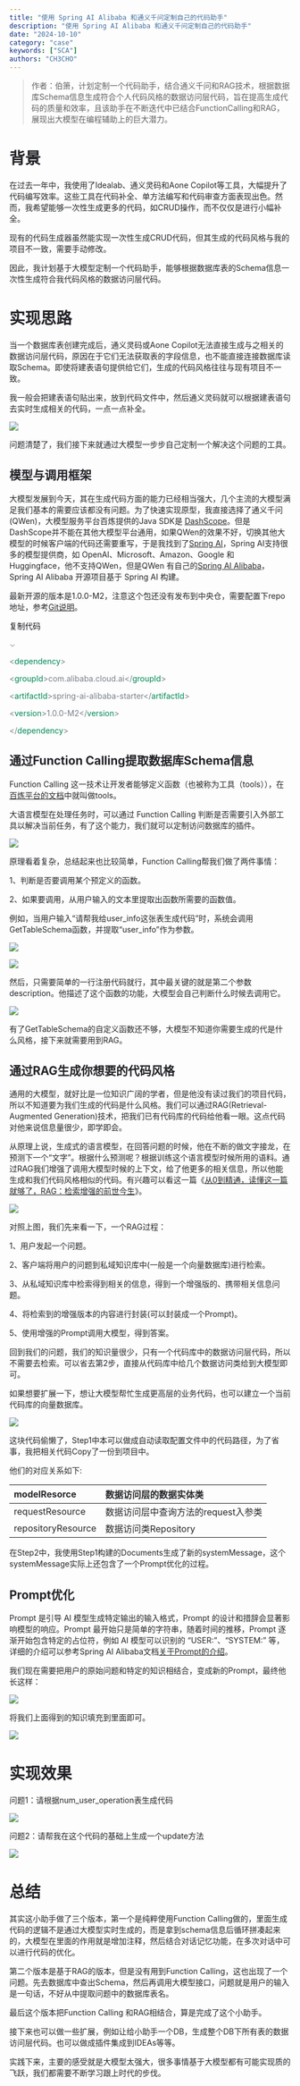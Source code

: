 ```yaml
---
title: "使用 Spring AI Alibaba 和通义千问定制自己的代码助手"
description: "使用 Spring AI Alibaba 和通义千问定制自己的代码助手"
date: "2024-10-10"
category: "case"
keywords: ["SCA"]
authors: "CH3CHO"
---
```


> 作者：伯箫，计划定制一个代码助手，结合通义千问和RAG技术，根据数据库Schema信息生成符合个人代码风格的数据访问层代码，旨在提高生成代码的质量和效率，且该助手在不断迭代中已结合FunctionCalling和RAG，展现出大模型在编程辅助上的巨大潜力。
>

# <font style="color:rgb(34, 35, 40);">背景</font>
<font style="color:rgb(37, 39, 42);">在过去一年中，我使用了Idealab、通义灵码和Aone Copilot等工具，大幅提升了代码编写效率。这些工具在代码补全、单方法编写和代码审查方面表现出色。然而，我希望能够一次性生成更多的代码，如CRUD操作，而不仅仅是进行小幅补全。</font>

<font style="color:rgb(37, 39, 42);">现有的代码生成器虽然能实现一次性生成CRUD代码，但其生成的代码风格与我的项目不一致，需要手动修改。</font>

<font style="color:rgb(37, 39, 42);">因此，我计划基于大模型定制一个代码助手，能够根据数据库表的Schema信息一次性生成符合我代码风格的数据访问层代码。</font>

# **<font style="color:rgb(34, 35, 40);">实现思路</font>**
<font style="color:rgb(37, 39, 42);">当一个数据库表创建完成后，通义灵码或Aone Copilot无法直接生成与之相关的数据访问层代码，原因在于它们无法获取表的字段信息，也不能直接连接数据库读取Schema。即使将建表语句提供给它们，生成的代码风格往往与现有项目不一致。</font>

<font style="color:rgb(37, 39, 42);">我一般会把建表语句贴出来，放到代码文件中，然后通义灵码就可以根据建表语句去实时生成相关的代码，一点一点补全。</font>

![](/img/1728625353170.png)

<font style="color:rgb(37, 39, 42);">问题清楚了，我们接下来就通过大模型一步步自己定制一个解决这个问题的工具。</font>

## **<font style="color:rgb(34, 35, 40);">模型与调用框架</font>**
<font style="color:rgb(37, 39, 42);">大模型发展到今天，其在生成代码方面的能力已经相当强大，几个主流的大模型满足我们基本的需要应该都没有问题。为了快速实现原型，我直接选择了通义千问(QWen)，大模型服务平台百炼提供的Java SDK是 </font>[<font style="color:rgb(37, 39, 42);">DashScope</font>](https://help.aliyun.com/zh/model-studio/developer-reference/install-sdk?spm=a2c4g.11186623.0.0.42aa6132K07RqD#f3e80b21069aa)<font style="color:rgb(37, 39, 42);">。但是DashScope并不能在其他大模型平台通用，如果QWen的效果不好，切换其他大模型的时候客户端的代码还需要重写，于是我找到了</font>[<font style="color:rgb(37, 39, 42);">Spring AI</font>](https://spring.io/projects/spring-ai)<font style="color:rgb(37, 39, 42);">，Spring AI支持很多的模型提供商，如 OpenAI、Microsoft、Amazon、Google 和 Huggingface，他不支持QWen，但是QWen 有自己的</font>[<font style="color:rgb(37, 39, 42);">Spring AI Alibaba</font>](https://sca.aliyun.com/ai/)<font style="color:rgb(37, 39, 42);">，Spring AI Alibaba 开源项目基于 Spring AI 构建。</font>

<font style="color:rgb(37, 39, 42);">最新开源的版本是1.0.0-M2，注意这个包还没有发布到中央仓，需要配置下repo地址，参考</font>[<font style="color:rgb(37, 39, 42);">Git说明</font>](https://github.com/alibaba/spring-ai-alibaba)<font style="color:rgb(37, 39, 42);">。</font>

<font style="background-color:rgb(250, 251, 254);">复制代码</font>

<font style="color:rgb(153, 153, 153);">⌄</font>

<font style="color:rgba(17, 31, 44, 0.56);"><</font><font style="color:rgb(0, 136, 85);">dependency</font><font style="color:rgba(17, 31, 44, 0.56);">></font>

<font style="color:rgba(17, 31, 44, 0.56);"> <</font><font style="color:rgb(0, 136, 85);">groupId</font><font style="color:rgba(17, 31, 44, 0.56);">>com.alibaba.cloud.ai</</font><font style="color:rgb(0, 136, 85);">groupId</font><font style="color:rgba(17, 31, 44, 0.56);">></font>

<font style="color:rgba(17, 31, 44, 0.56);"> <</font><font style="color:rgb(0, 136, 85);">artifactId</font><font style="color:rgba(17, 31, 44, 0.56);">>spring-ai-alibaba-starter</</font><font style="color:rgb(0, 136, 85);">artifactId</font><font style="color:rgba(17, 31, 44, 0.56);">></font>

<font style="color:rgba(17, 31, 44, 0.56);"> <</font><font style="color:rgb(0, 136, 85);">version</font><font style="color:rgba(17, 31, 44, 0.56);">>1.0.0-M2</</font><font style="color:rgb(0, 136, 85);">version</font><font style="color:rgba(17, 31, 44, 0.56);">></font>

<font style="color:rgba(17, 31, 44, 0.56);"></</font><font style="color:rgb(0, 136, 85);">dependency</font><font style="color:rgba(17, 31, 44, 0.56);">></font>

## **<font style="color:rgb(34, 35, 40);">通过Function Calling提取数据库Schema信息</font>**
<font style="color:rgb(37, 39, 42);">Function Calling 这一技术让开发者能够定义函数（也被称为工具（tools）），在</font>[<font style="color:rgb(37, 39, 42);">百炼平台的文档</font>](https://help.aliyun.com/zh/model-studio/developer-reference/use-qwen-by-calling-api)<font style="color:rgb(37, 39, 42);">中就叫做tools。</font>

<font style="color:rgb(37, 39, 42);">大语言模型在处理任务时，可以通过 Function Calling 判断是否需要引入外部工具以解决当前任务，有了这个能力，我们就可以定制访问数据库的插件。</font>

![](/img/1728625353408.png)

<font style="color:rgb(37, 39, 42);">原理看着复杂，总结起来也比较简单，Function Calling帮我们做了两件事情：</font>

<font style="color:rgb(37, 39, 42);">1、判断是否要调用某个预定义的函数。</font>

<font style="color:rgb(37, 39, 42);">2、如果要调用，从用户输入的文本里提取出函数所需要的函数值。</font>

<font style="color:rgb(37, 39, 42);">例如，当用户输入“请帮我给user_info这张表生成代码”时，系统会调用GetTableSchema函数，并提取“user_info”作为参数。</font>

![](/img/1728625353732.png)

![](/img/1728625353904.png)

<font style="color:rgb(37, 39, 42);">然后，只需要简单的一行注册代码就行，其中最关键的就是第二个参数description。他描述了这个函数的功能，大模型会自己判断什么时候去调用它。</font>

![](/img/1728625354105.png)

<font style="color:rgb(37, 39, 42);">有了GetTableSchema的自定义函数还不够，大模型不知道你需要生成的代是什么风格，接下来就需要用到RAG。</font>

## **<font style="color:rgb(34, 35, 40);">通过RAG生成你想要的代码风格</font>**
<font style="color:rgb(37, 39, 42);">通用的大模型，就好比是一位知识广阔的学者，但是他没有读过我们的项目代码，所以不知道要为我们生成的代码是什么风格。我们可以通过RAG(Retrieval-Augmented Generation)技术，把我们已有代码库的代码给他看一眼。这点代码对他来说信息量很少，即学即会。</font>

<font style="color:rgb(37, 39, 42);">从原理上说，生成式的语言模型，在回答问题的时候，他在不断的做文字接龙，在预测下一个“文字”。根据什么预测呢？根据训练这个语言模型时候所用的语料。通过RAG我们增强了调用大模型时候的上下文，给了他更多的相关信息，所以他能生成和我们代码风格相似的代码。有兴趣可以看这一篇《</font>[<font style="color:rgb(37, 39, 42);">从0到精通，读懂这一篇就够了，RAG：检索增强的前世今生</font>](https://mp.weixin.qq.com/s/jlYrPRRw8kAeBLTEVFoBTg?spm=ata.21736010.0.0.21437aadrawHSE)<font style="color:rgb(37, 39, 42);">》。</font>

![](/img/1728625354362.png)

<font style="color:rgb(37, 39, 42);">对照上图，我们先来看一下，一个RAG过程：</font>

<font style="color:rgb(37, 39, 42);">1、用户发起一个问题。</font>

<font style="color:rgb(37, 39, 42);">2、客户端将用户的问题到私域知识库中(一般是一个向量数据库)进行检索。</font>

<font style="color:rgb(37, 39, 42);">3、从私域知识库中检索得到相关的信息，得到一个增强版的、携带相关信息问题。</font>

<font style="color:rgb(37, 39, 42);">4、将检索到的增强版本的内容进行封装(可以封装成一个Prompt)。</font>

<font style="color:rgb(37, 39, 42);">5、使用增强的Prompt调用大模型，得到答案。</font>

<font style="color:rgb(37, 39, 42);">回到我们的问题，我们的知识量很少，只有一个代码库中的数据访问层代码，所以不需要去检索。可以省去第2步，直接从代码库中给几个数据访问类给到大模型即可。</font>

<font style="color:rgb(37, 39, 42);">如果想要扩展一下，想让大模型帮忙生成更高层的业务代码，也可以建立一个当前代码库的向量数据库。</font>

![](/img/1728625354631.png)

<font style="color:rgb(37, 39, 42);">这块代码偷懒了，Step1中本可以做成自动读取配置文件中的代码路径，为了省事，我把相关代码Copy了一份到项目中。</font>

<font style="color:rgb(37, 39, 42);">他们的对应关系如下:</font>

| <font style="color:rgb(37, 39, 42);">modelResorce</font> | <font style="color:rgb(37, 39, 42);">数据访问层的数据实体类</font> |
| :--- | :--- |
| <font style="color:rgb(37, 39, 42);">requestResource</font> | <font style="color:rgb(37, 39, 42);">数据访问层中查询方法的request入参类</font> |
| <font style="color:rgb(37, 39, 42);">repositoryResource</font> | <font style="color:rgb(37, 39, 42);">数据访问类Repository</font> |


<font style="color:rgb(37, 39, 42);">在Step2中，我使用Step1构建的Documents生成了新的systemMessage，这个systemMessage实际上还包含了一个Prompt优化的过程。</font>

## **<font style="color:rgb(34, 35, 40);">Prompt优化</font>**
<font style="color:rgb(37, 39, 42);">Prompt 是引导 AI 模型生成特定输出的输入格式，Prompt 的设计和措辞会显著影响模型的响应。Prompt 最开始只是简单的字符串，随着时间的推移，Prompt 逐渐开始包含特定的占位符，例如 AI 模型可以识别的 “USER:”、“SYSTEM:” 等，详细的介绍可以参考Spring AI Alibaba文档</font>[<font style="color:rgb(37, 39, 42);">关于Prompt的介绍</font>](https://sca.aliyun.com/ai/tutorials/prompt/?spm=0.29160081.0.0.f3f87021SpS1Gj)<font style="color:rgb(37, 39, 42);">。</font>

<font style="color:rgb(37, 39, 42);">我们现在需要把用户的原始问题和特定的知识相结合，变成新的Prompt，最终他长这样：</font>

![](/img/1728625354871.png)

<font style="color:rgb(37, 39, 42);">将我们上面得到的知识填充到里面即可。</font>

![](/img/1728625355073.png)

# **<font style="color:rgb(34, 35, 40);">实现效果</font>**
<font style="color:rgb(37, 39, 42);">问题1：请根据num_user_operation表生成代码</font>

![](/img/1728625355311.png)

<font style="color:rgb(37, 39, 42);">问题2：请帮我在这个代码的基础上生成一个update方法</font>

![](/img/1728625355553.png)

# **<font style="color:rgb(34, 35, 40);">总结</font>**
<font style="color:rgb(37, 39, 42);">其实这小助手做了三个版本，第一个是纯粹使用Function Calling做的，里面生成代码的逻辑不是通过大模型实时生成的，而是拿到schema信息后循环拼凑起来的，大模型在里面的作用就是增加注释，然后结合对话记忆功能，在多次对话中可以进行代码的优化。</font>

<font style="color:rgb(37, 39, 42);">第二个版本是基于RAG的版本，但是没有用到Function Calling，这也出现了一个问题。先去数据库中查出Schema，然后再调用大模型接口，问题就是用户的输入是一句话，不好从中提取问题中的数据库表名。</font>

<font style="color:rgb(37, 39, 42);">最后这个版本把Function Calling 和RAG相结合，算是完成了这个小助手。</font>

<font style="color:rgb(37, 39, 42);">接下来也可以做一些扩展，例如让给小助手一个DB，生成整个DB下所有表的数据访问层代码。也可以做成插件集成到IDEAs等等。</font>

<font style="color:rgb(37, 39, 42);">实践下来，主要的感受就是大模型太强大，很多事情基于大模型都有可能实现质的飞跃，我们都需要不断学习跟上时代的步伐。</font>


